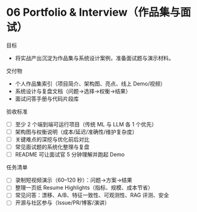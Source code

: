 # 06 Portfolio & Interview（作品集与面试）

目标
- 将实战产出沉淀为作品集与系统设计案例，准备面试题与演示材料。

交付物
- 个人作品集索引（项目简介、架构图、亮点、线上 Demo/视频）
- 系统设计与复盘文档（问题→选择→权衡→结果）
- 面试问答手册与代码片段库

验收标准
- [ ] 至少 2 个端到端可运行项目（传统 ML 与 LLM 各 1 个优先）
- [ ] 架构图与权衡说明（成本/延迟/准确性/维护复杂度）
- [ ] 关键难点的深挖与优化前后对比
- [ ] 常见面试题的系统化整理与复盘
- [ ] README 可让面试官 5 分钟理解并跑起 Demo

任务清单
- [ ] 录制短视频演示（60–120 秒）：问题→方案→结果
- [ ] 整理一页纸 Resume Highlights（指标、规模、成本节省）
- [ ] 常见问答：漂移、A/B、特征一致性、可观测性、RAG 评测、安全
- [ ] 开源与社区参与（Issue/PR/博客/演讲）